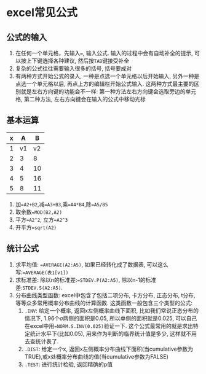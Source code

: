 # excel常见公式

## 公式的输入

1. 在任何一个单元格，先输入`=`, 输入公式. 输入的过程中会有自动补全的提示, 可以按上下键选择各种建议, 然后按`TAB`键接受补全
2. 复杂的公式往往需要输入很多的括号, 括号要成对
3. 有两种方式开始公式的录入, 一种是点选一个单元格以后开始输入, 另外一种是点选一个单元格以后, 再点上方的编辑栏开始公式输入. 这两种方式最主要的区别就是左右方向键的功能会不一样: 第一种方法左右方向键会选取旁边的单元格, 第二种方法, 左右方向键会在输入的公式中移动光标

## 基本运算

x | A | B
------- | ------- | -------
1 | v1 | v2
2 | 3 | 8
3 | 4 | 10
4 | 5 | 16
5 | 8 | 11

1. 加`=A2+B2`,减`=A3+B3`,乘`=A4*B4`,除`=A5/B5`
2. 取余数`=MOD(B2,A2)`
3. 平方`=A2^2`, 立方`=A2^3`
4. 开平方`=sqrt(A2)`

## 统计公式

1. 求平均值: `=AVERAGE(A2:A5)`, 如果已经转化成了数据表, 可以这么写:`=AVERAGE(表1[v1])`
2. 求标准差: 除以n的标准差:`=STDEV.P(A2:A5)`, 除以n-1的标准差:`STDEV.S(A2:A5)`.
3. 分布曲线类型函数: excel中包含了包括二项分布, 卡方分布, 正态分布, t分布, 等等众多常用概率分布曲线的计算函数. 这类函数一般包含三个类型的公式:
   1. `.INV`: 给定一个概率, 返回x左侧概率曲线下面积, 比如我们常说正态分布的情况下, 1.96个$\sigma$两侧的面积是0.05, 所以单侧的面积就是0.025, 可以自己在excel中用`=NORM.S.INV(0.025)`验证一下. 这个公式最常用的就是求出特定统计水平下(比如0.05), 用来作为判断的临界统计值是多少, 这样就不用去查统计表了.
   2. `.DIST`: 给定一个x, 返回x左侧概率分布曲线下面积(当cumulative参数为TRUE),或x处概率分布曲线的值(当cumulative参数为FALSE)
   3. `.TEST`: 进行统计检验, 返回精确的p值